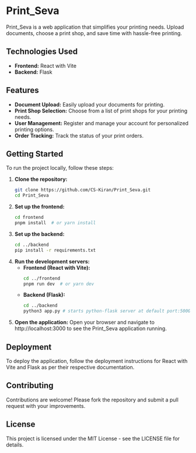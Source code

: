 # Print_Seva

Print_Seva is a web application that simplifies your printing needs. Upload documents, choose a print shop, and save time with hassle-free printing.

## Technologies Used

- **Frontend:** React with Vite
- **Backend:** Flask

## Features

- **Document Upload:** Easily upload your documents for printing.
- **Print Shop Selection:** Choose from a list of print shops for your printing needs.
- **User Management:** Register and manage your account for personalized printing options.
- **Order Tracking:** Track the status of your print orders.

## Getting Started

To run the project locally, follow these steps:

1. **Clone the repository:**
   ```bash
   git clone https://github.com/CS-Kiran/Print_Seva.git
   cd Print_Seva
    ```
2. **Set up the frontend:**
    ```bash
    cd frontend
    pnpm install  # or yarn install
    ```
3. **Set up the backend:**
    ```bash
    cd ../backend
    pip install -r requirements.txt
    ```
4. **Run the development servers:**
   - **Frontend (React with Vite):**
        ```bash
        cd ../frontend
        pnpm run dev  # or yarn dev
        ```
   - **Backend (Flask):**
        ```bash
        cd ../backend
        python3 app.py # starts python-flask server at default port:5000
        ```
5. **Open the application:** Open your browser and navigate to http://localhost:3000 to see the Print_Seva application running.

## Deployment
To deploy the application, follow the deployment instructions for React with Vite and Flask as per their respective documentation.

## Contributing
Contributions are welcome! Please fork the repository and submit a pull request with your improvements.

## License
This project is licensed under the MIT License - see the LICENSE file for details.